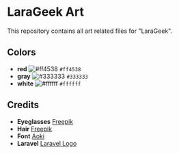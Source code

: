 # LaraGeek Art

This repository contains all art related files for "LaraGeek".

## Colors

* **red** ![#ff4538](https://via.placeholder.com/15/ff4538/000000?text=+) `#ff4538`
* **gray** ![#333333](https://via.placeholder.com/15/333333/000000?text=+) `#333333`
* **white** ![#ffffff](https://via.placeholder.com/15/ffffff/000000?text=+) `#ffffff`

## Credits

* **Eyeglasses** [Freepik](https://www.flaticon.com/free-icon/eyeglasses_3721763)
* **Hair** [Freepik](https://www.flaticon.com/free-icon/male-short-hair-wig-shape_42270)
* **Font** [Aoki](https://elements.envato.com/de/aoki-typeface-2REATU)
* **Laravel** [Laravel Logo](https://github.com/laravel/art)